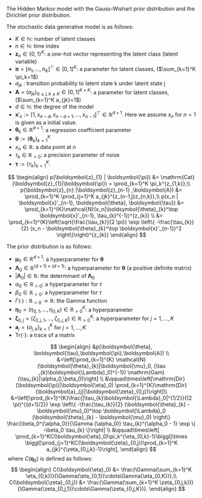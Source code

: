 <!-- Document Author
Koki Kazama <kokikazama@aoni.waseda.jp>
-->
The Hidden Markov model with the Gauss-Wishart prior distribution and the Dirichlet prior distribution.

The stochastic data generative model is as follows:

* $K \in \mathbb{N}$: number of latent classes
* $n \in \mathbb{N}$: time index
* $\boldsymbol{z}_{n} \in \{ 0, 1 \}^K$: a one-hot vector representing the latent class (latent variable)
* $\boldsymbol{\pi}=[\pi_{1},\dots,\pi_{K}]^{\top} \in [0, 1]^K$: a parameter for latent classes, ($\sum_{k=1}^K \pi_k=1$)
* $a_{jk}$ : transition probability to latent state k under latent state j
* $\boldsymbol{A}=(a_{jk})_{0\leq j,k\leq K} \in [0, 1]^{K\times K}$: a parameter for latent classes, ($\sum_{k=1}^K a_{jk}=1$)
* $d \in \mathbb{N}$: the degree of the model
* $\boldsymbol{x}'_n := [1, x_{n-d}, x_{n-d+1}, \dots , x_{n-1}]^\top \in \mathbb{R}^{d+1}$. Here we assume $x_n$ for $n < 1$ is given as a initial value.
* $\boldsymbol{\theta}_{k} \in \mathbb{R}^{d+1}$: a regression coefficient parameter
* $\boldsymbol{\theta}:=\{\boldsymbol{\theta}_{k}\}_{k=1}^{K}$
* $x_n \in \mathbb{R}$: a data point at $n$
* $\tau_{k} \in \mathbb{R}_{>0}$: a precision parameter of noise
* $\boldsymbol{\tau}:=\{\tau_{k}\}_{k=1}^{K}$.


$$
\begin{align}
    p(\boldsymbol{z}_{1} | \boldsymbol{\pi}) &= \mathrm{Cat}(\boldsymbol{z}_{1}|\boldsymbol{\pi}) = \prod_{k=1}^K \pi_k^{z_{1,k}},\\
    p(\boldsymbol{z}_{n} |\boldsymbol{z}_{n-1} ,\boldsymbol{A}) &= \prod_{k=1}^K \prod_{j=1}^K a_{jk}^{z_{n-1,j}z_{n,k}},\\
    p(x_n | \boldsymbol{x}'_{n-1}, \boldsymbol{\theta}, \boldsymbol{\tau}) &= \prod_{k=1}^{K}\mathcal{N}(x_n|\boldsymbol{\theta}_{k}^\top \boldsymbol{x}'_{n-1}, \tau_{k}^{-1})^{z_{k}} \\
    &= \prod_{k=1}^{K}\left(\sqrt{\frac{\tau_{k}}{2 \pi}} \exp \left\{ -\frac{\tau_{k}}{2} (x_n - \boldsymbol{\theta}_{k}^\top \boldsymbol{x}'_{n-1})^2 \right\}\right)^{z_{k}}
\end{align}
$$

The prior distribution is as follows:

* $\boldsymbol{\mu}_0 \in \mathbb{R}^{d+1}$: a hyperparameter for $\boldsymbol{\theta}$
* $\boldsymbol{\Lambda}_0 \in \mathbb{R}^{(d+1) \times (d+1)}$: a hyperparameter for $\boldsymbol{\theta}$ (a positive definite matrix)
* $| \boldsymbol{\Lambda}_0 | \in \mathbb{R}$: the determinant of $\boldsymbol{\Lambda}_0$
* $\alpha_0 \in \mathbb{R}_{>0}$: a hyperparameter for $\tau$
* $\beta_0 \in \mathbb{R}_{>0}$: a hyperparameter for $\tau$
* $\Gamma(\cdot): \mathbb{R}_{>0} \to \mathbb{R}$: the Gamma function
* $\boldsymbol{\eta}_0=(\eta_{0,1},\dots,\eta_{0,K}) \in \mathbb{R}_{> 0}^K$: a hyperparameter
* $\boldsymbol{\zeta}_{0,j}=(\zeta_{0,j,1},\dots,\zeta_{0,j,K}) \in \mathbb{R}_{> 0}^K$: a hyperparameter for $j=1,\dots,K$
* $\boldsymbol{a}_{j}=\{a_{j,k}\}_{k=1}^{K}$ for $j=1,\dots,K$
* $\mathrm{Tr} \{ \cdot \}$: a trace of a matrix

$$
\begin{align}
    &p(\boldsymbol{\theta}, \boldsymbol{\tau},\boldsymbol{\pi},\boldsymbol{A}) 
    \\
    &=\left[\prod_{k=1}^{K} \mathcal{N}(\boldsymbol{\theta}_{k}|\boldsymbol{\mu}_0, (\tau _{k}\boldsymbol{\Lambda}_0)^{-1}) \mathrm{Gam}(\tau_{k}|\alpha_0,\beta_0)\right]
    \\
    &\qquad\times\left[\mathrm{Dir}(\boldsymbol{\pi}|\boldsymbol{\eta}_0) \prod_{k=1}^{K}\mathrm{Dir}(\boldsymbol{a}_{j}|\boldsymbol{\zeta}_{0,j})\right]\\
    &=\left[\prod_{k=1}^{K}\frac{|\tau_{k}\boldsymbol{\Lambda}_0|^{1/2}}{(2 \pi)^{(d+1)/2}} 
    \exp \left\{ -\frac{\tau_{k}}{2} (\boldsymbol{\theta}_{k} - \boldsymbol{\mu}_0)^\top 
    \boldsymbol{\Lambda}_0 (\boldsymbol{\theta}_{k} - \boldsymbol{\mu}_0) \right\}
    \frac{\beta_0^{\alpha_0}}{\Gamma (\alpha_0)} \tau_{k}^{\alpha_0 - 1} \exp \{ -\beta_0 \tau_{k} \}\right]
    \\
    &\qquad\times\left[ \prod_{k=1}^KC(\boldsymbol{\eta}_0)\pi_k^{\eta_{0,k}-1}\biggl]\times \biggl[\prod_{j=1}^KC(\boldsymbol{\zeta}_{0,j})\prod_{k=1}^K a_{jk}^{\zeta_{0,j,k}-1}\right],
\end{align}
$$
​
where $C(\boldsymbol{\eta}_0)$ is defined as follows:
​
$$
\begin{align}
    C(\boldsymbol{\eta}_0) &= \frac{\Gamma(\sum_{k=1}^K \eta_{0,k})}{\Gamma(\eta_{0,1})\cdots\Gamma(\eta_{0,K})},\\
    C(\boldsymbol{\zeta}_{0,j}) &= \frac{\Gamma(\sum_{k=1}^K \zeta_{0,j,k})}{\Gamma(\zeta_{0,j,1})\cdots\Gamma(\zeta_{0,j,K})}. 
\end{align}
$$